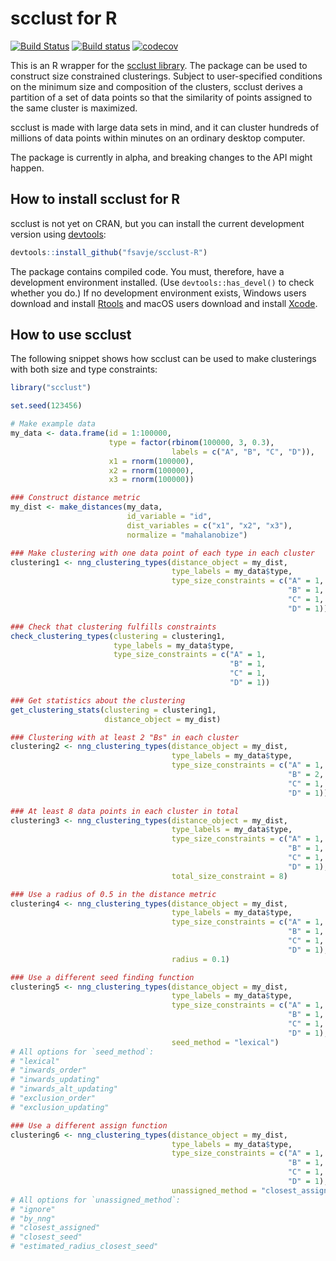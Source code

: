 # scclust for R

[![Build Status](https://travis-ci.org/fsavje/scclust-R.svg?branch=master)](https://travis-ci.org/fsavje/scclust-R)
[![Build status](https://ci.appveyor.com/api/projects/status/27c35hhx7vpigs7k/branch/master?svg=true)](https://ci.appveyor.com/project/fsavje/scclust-r/branch/master)
[![codecov](https://codecov.io/gh/fsavje/scclust-R/branch/master/graph/badge.svg)](https://codecov.io/gh/fsavje/scclust-R)

This is an R wrapper for the [scclust library](https://github.com/fsavje/scclust). The package can be used to construct size constrained clusterings. Subject to user-specified conditions on the minimum size and composition of the clusters, scclust derives a partition of a set of data points so that the similarity of points assigned to the same cluster is maximized.

scclust is made with large data sets in mind, and it can cluster hundreds of millions of data points within minutes on an ordinary desktop computer. 

The package is currently in alpha, and breaking changes to the API might happen.


## How to install scclust for R

scclust is not yet on CRAN, but you can install the current development version using [devtools](https://github.com/hadley/devtools):

```R
devtools::install_github("fsavje/scclust-R")
```

The package contains compiled code. You must, therefore, have a development environment installed. (Use `devtools::has_devel()` to check whether you do.) If no development environment exists, Windows users download and install [Rtools](http://cran.r-project.org/bin/windows/Rtools) and macOS users download and install [Xcode](https://itunes.apple.com/us/app/xcode/id497799835).


## How to use scclust

The following snippet shows how scclust can be used to make clusterings with both size and type constraints:

```R
library("scclust")

set.seed(123456)

# Make example data
my_data <- data.frame(id = 1:100000,
                      type = factor(rbinom(100000, 3, 0.3),
                                    labels = c("A", "B", "C", "D")),
                      x1 = rnorm(100000),
                      x2 = rnorm(100000),
                      x3 = rnorm(100000))

### Construct distance metric
my_dist <- make_distances(my_data,
                          id_variable = "id",
                          dist_variables = c("x1", "x2", "x3"),
                          normalize = "mahalanobize")

### Make clustering with one data point of each type in each cluster
clustering1 <- nng_clustering_types(distance_object = my_dist,
                                    type_labels = my_data$type,
                                    type_size_constraints = c("A" = 1,
                                                              "B" = 1,
                                                              "C" = 1,
                                                              "D" = 1))

### Check that clustering fulfills constraints
check_clustering_types(clustering = clustering1,
                       type_labels = my_data$type,
                       type_size_constraints = c("A" = 1,
                                                 "B" = 1,
                                                 "C" = 1,
                                                 "D" = 1))

### Get statistics about the clustering
get_clustering_stats(clustering = clustering1,
                     distance_object = my_dist)

### Clustering with at least 2 "Bs" in each cluster
clustering2 <- nng_clustering_types(distance_object = my_dist,
                                    type_labels = my_data$type,
                                    type_size_constraints = c("A" = 1,
                                                              "B" = 2,
                                                              "C" = 1,
                                                              "D" = 1))

### At least 8 data points in each cluster in total
clustering3 <- nng_clustering_types(distance_object = my_dist,
                                    type_labels = my_data$type,
                                    type_size_constraints = c("A" = 1,
                                                              "B" = 1,
                                                              "C" = 1,
                                                              "D" = 1),
                                    total_size_constraint = 8)

### Use a radius of 0.5 in the distance metric
clustering4 <- nng_clustering_types(distance_object = my_dist,
                                    type_labels = my_data$type,
                                    type_size_constraints = c("A" = 1,
                                                              "B" = 1,
                                                              "C" = 1,
                                                              "D" = 1),
                                    radius = 0.1)

### Use a different seed finding function
clustering5 <- nng_clustering_types(distance_object = my_dist,
                                    type_labels = my_data$type,
                                    type_size_constraints = c("A" = 1,
                                                              "B" = 1,
                                                              "C" = 1,
                                                              "D" = 1),
                                    seed_method = "lexical")
# All options for `seed_method`:
# "lexical"
# "inwards_order"
# "inwards_updating"
# "inwards_alt_updating"
# "exclusion_order"
# "exclusion_updating"

### Use a different assign function
clustering6 <- nng_clustering_types(distance_object = my_dist,
                                    type_labels = my_data$type,
                                    type_size_constraints = c("A" = 1,
                                                              "B" = 1,
                                                              "C" = 1,
                                                              "D" = 1),
                                    unassigned_method = "closest_assigned")
# All options for `unassigned_method`:
# "ignore"
# "by_nng"
# "closest_assigned"
# "closest_seed"
# "estimated_radius_closest_seed"
```

